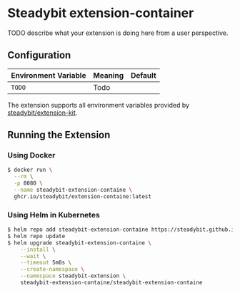 # Steadybit extension-container

TODO describe what your extension is doing here from a user perspective.

## Configuration

| Environment Variable | Meaning | Default |
|----------------------|---------|---------|
| `TODO`               | Todo    |         |

The extension supports all environment variables provided by [steadybit/extension-kit](https://github.com/steadybit/extension-kit#environment-variables).

## Running the Extension

### Using Docker

```sh
$ docker run \
  --rm \
  -p 8080 \
  --name steadybit-extension-containe \
  ghcr.io/steadybit/extension-containe:latest
```

### Using Helm in Kubernetes

```sh
$ helm repo add steadybit-extension-containe https://steadybit.github.io/extension-containe
$ helm repo update
$ helm upgrade steadybit-extension-containe \
    --install \
    --wait \
    --timeout 5m0s \
    --create-namespace \
    --namespace steadybit-extension \
    steadybit-extension-containe/steadybit-extension-containe
```
